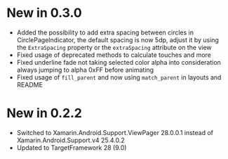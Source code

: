 # New in 0.3.0
- Added the possibility to add extra spacing between circles in CirclePageIndicator, the default spacing is now 5dp, adjust it by using the `ExtraSpacing` property or the `extraSpacing` attribute on the view
- Fixed usage of deprecated methods to calculate touches and more
- Fixed underline fade not taking selected color alpha into consideration always jumping to alpha 0xFF before animating
- Fixed usage of `fill_parent` and now using `match_parent` in layouts and README

# New in 0.2.2
- Switched to Xamarin.Android.Support.ViewPager 28.0.0.1 instead of Xamarin.Android.Support.v4 25.4.0.2
- Updated to TargetFramework 28 (9.0)